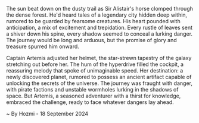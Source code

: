 
The sun beat down on the dusty trail as Sir Alistair's horse clomped through the dense forest. He'd heard tales of a legendary city hidden deep within, rumored to be guarded by fearsome creatures. His heart pounded with anticipation, a mix of excitement and trepidation. Every rustle of leaves sent a shiver down his spine, every shadow seemed to conceal a lurking danger. The journey would be long and arduous, but the promise of glory and treasure spurred him onward. 

Captain Artemis adjusted her helmet, the star-strewn tapestry of the galaxy stretching out before her. The hum of the hyperdrive filled the cockpit, a reassuring melody that spoke of unimaginable speed. Her destination: a newly discovered planet, rumored to possess an ancient artifact capable of unlocking the secrets of the universe. The journey was fraught with danger, with pirate factions and unstable wormholes lurking in the shadows of space. But Artemis, a seasoned adventurer with a thirst for knowledge, embraced the challenge, ready to face whatever dangers lay ahead. 

~ By Hozmi - 18 September 2024
